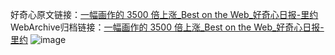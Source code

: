 好奇心原文链接：[一幅画作的 3500 倍上涨_Best on the Web_好奇心日报-里约](https://www.qdaily.com/articles/2934.html)
WebArchive归档链接：[一幅画作的 3500 倍上涨_Best on the Web_好奇心日报-里约](http://web.archive.org/web/20190623151700/https://www.qdaily.com/articles/2934.html)
![image](http://ww3.sinaimg.cn/large/007d5XDply1g3v6sl23nij30u02fedzo)